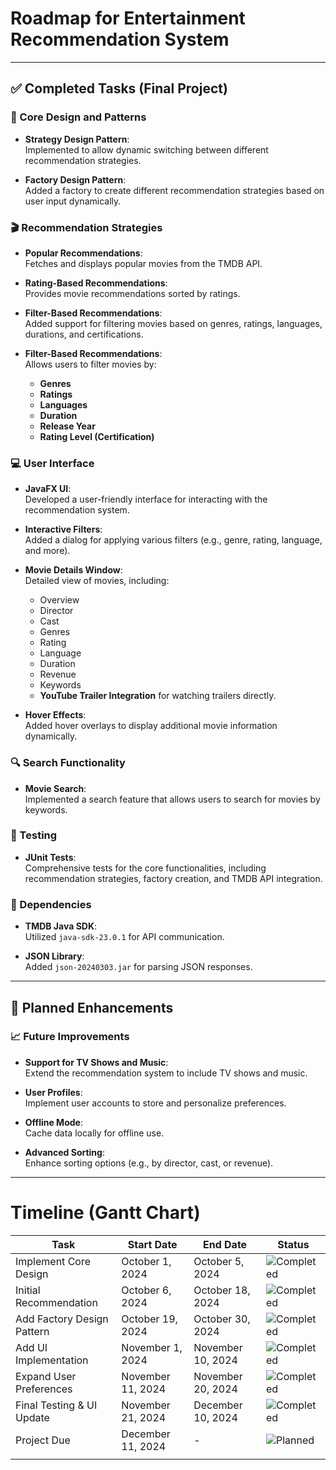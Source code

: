 #  Roadmap for Entertainment Recommendation System
***

## ✅ Completed Tasks (Final Project)

### 🎯 Core Design and Patterns
- **Strategy Design Pattern**:  
  Implemented to allow dynamic switching between different recommendation strategies.

- **Factory Design Pattern**:  
  Added a factory to create different recommendation strategies based on user input dynamically.

### 🎬 Recommendation Strategies
- **Popular Recommendations**:  
  Fetches and displays popular movies from the TMDB API.

- **Rating-Based Recommendations**:  
  Provides movie recommendations sorted by ratings.

- **Filter-Based Recommendations**:  
  Added support for filtering movies based on genres, ratings, languages, durations, and certifications.

- **Filter-Based Recommendations**:  
  Allows users to filter movies by:
    - **Genres**
    - **Ratings**
    - **Languages**
    - **Duration**
    - **Release Year**
    - **Rating Level (Certification)**

### 💻 User Interface
- **JavaFX UI**:  
  Developed a user-friendly interface for interacting with the recommendation system.

- **Interactive Filters**:  
  Added a dialog for applying various filters (e.g., genre, rating, language, and more).

- **Movie Details Window**:  
  Detailed view of movies, including:
    - Overview
    - Director
    - Cast
    - Genres
    - Rating
    - Language
    - Duration
    - Revenue
    - Keywords
    - **YouTube Trailer Integration** for watching trailers directly.

- **Hover Effects**:  
  Added hover overlays to display additional movie information dynamically.

### 🔍 Search Functionality
- **Movie Search**:  
  Implemented a search feature that allows users to search for movies by keywords.

### 🧪 Testing
- **JUnit Tests**:  
  Comprehensive tests for the core functionalities, including recommendation strategies, factory creation, and TMDB API integration.

### 🔗 Dependencies
- **TMDB Java SDK**:  
  Utilized `java-sdk-23.0.1` for API communication.

- **JSON Library**:  
  Added `json-20240303.jar` for parsing JSON responses.

---

## 🚀 Planned Enhancements

### 📈 Future Improvements
- **Support for TV Shows and Music**:  
  Extend the recommendation system to include TV shows and music.

- **User Profiles**:  
  Implement user accounts to store and personalize preferences.

- **Offline Mode**:  
  Cache data locally for offline use.

- **Advanced Sorting**:  
  Enhance sorting options (e.g., by director, cast, or revenue).

---

# Timeline (Gantt Chart)

| Task                           | Start Date        | End Date          | Status                                                                                                                                                                                                             |
|--------------------------------|-------------------|-------------------|--------------------------------------------------------------------------------------------------------------------------------------------------------------------------------------------------------------------|
| Implement Core Design          | October   1, 2024 | October   5, 2024 | ![Completed](https://img.shields.io/badge/Status-Completed-brightgreen)                                                                                                                                            |
| Initial Recommendation         | October   6, 2024 | October  18, 2024 | ![Completed](https://img.shields.io/badge/Status-Completed-brightgreen)                                                                                                                                            |
| Add Factory Design Pattern     | October  19, 2024 | October  30, 2024 | ![Completed](https://img.shields.io/badge/Status-Completed-brightgreen)                                                                                                                                            |
| Add UI Implementation          | November  1, 2024 | November 10, 2024 | ![Completed](https://img.shields.io/badge/Status-Completed-brightgreen)                                                                                                                                            |
| Expand User Preferences        | November 11, 2024 | November 20, 2024 | ![Completed](https://img.shields.io/badge/Status-Completed-brightgreen)                                                                                                                                            |
| Final Testing & UI Update      | November 21, 2024 | December 10, 2024 | ![Completed](https://img.shields.io/badge/Status-Completed-brightgreen)  |
| Project Due                    | December 11, 2024 | -                 | ![Planned](https://img.shields.io/badge/Status-Planned-lightgrey)                                                                                                                                                        |
                                                                                                                                               |